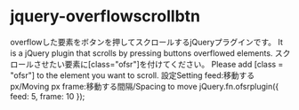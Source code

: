 # jquery-overflowscrollbtn
overflowした要素をボタンを押してスクロールするjQueryプラグインです。
It is a jQuery plugin that scrolls by pressing buttons overflowed elements.
スクロールさせたい要素に[class="ofsr"]を付けてください。
Please add [class = "ofsr"] to the element you want to scroll.
設定Setting
feed:移動するpx/Moving px
frame:移動する間隔/Spacing to move
jQuery.fn.ofsrplugin({
            feed: 5,
            frame: 10
        });

